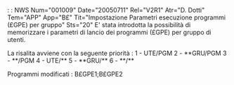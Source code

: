  :  : NWS Num="001009" Date="20050711" Rel="V2R1" Atr="D. Dotti" Tem="APP" App="B£" Tit="Impostazione Parametri esecuzione programmi (£GPE) per gruppo" Sts="20"
E' stata introdotta la possibilità di memorizzare i parametri di lancio dei programmi (£GPE) per gruppo di utenti.

La risalita avviene con la seguente priorità : 
1 - UTE/PGM
2 - \*\*GRU/PGM
3 - \*\*/PGM
4 - UTE/\*\*
5 - \*\*GRU/\*\*
6 - \*\*/\*\*

Programmi modificati : 
B£GPE1;B£GPE2
